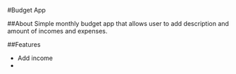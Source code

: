 #Budget App

##About 
Simple monthly budget app that allows user to add description and amount of incomes and expenses.  

##Features

- Add income
- 
